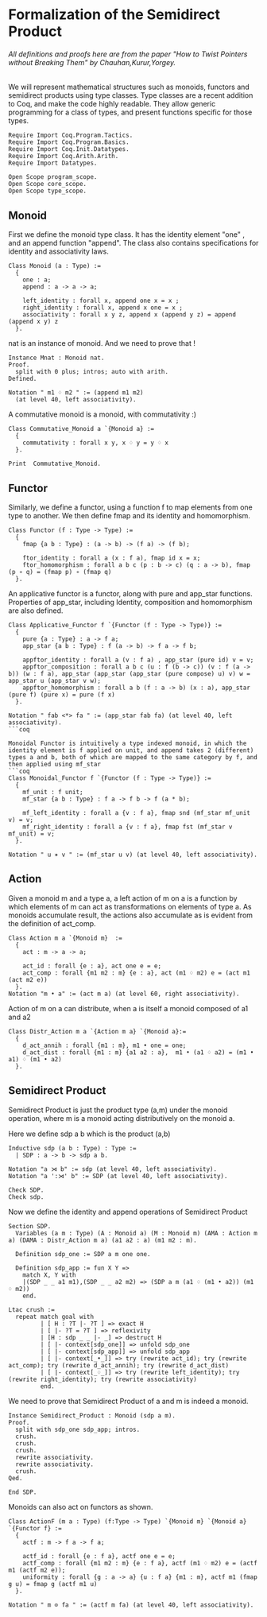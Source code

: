# Formalization of the Semidirect Product
###### All definitions and proofs here are from the paper "How to Twist Pointers without Breaking Them" by Chauhan,Kurur,Yorgey. 

We will represent mathematical structures such as monoids, functors and semidirect products using type classes. Type classes are a recent addition to Coq, and make the code highly readable. They allow generic programming for a class of types, and present functions specific for those types.
```coq
Require Import Coq.Program.Tactics.
Require Import Coq.Program.Basics.
Require Import Coq.Init.Datatypes.
Require Import Coq.Arith.Arith.
Require Import Datatypes.

Open Scope program_scope. 
Open Scope core_scope. 
Open Scope type_scope.
```

## Monoid 
First we define the monoid type class. It has the identity element "one" , and an append function "append". The class also contains specifications for identity and associativity laws.

```coq
Class Monoid (a : Type) :=
  {
    one : a;
    append : a -> a -> a;

    left_identity : forall x, append one x = x ;
    right_identity : forall x, append x one = x ;
    associativity : forall x y z, append x (append y z) = append (append x y) z
  }.
```
nat is an instance of monoid. And we need to prove that !
```coq
Instance Mnat : Monoid nat.
Proof.
  split with 0 plus; intros; auto with arith.
Defined.

Notation " m1 ♢ m2 " := (append m1 m2)
  (at level 40, left associativity).
```
A commutative monoid is a monoid, with commutativity :)
```coq
Class Commutative_Monoid a `{Monoid a} :=
  {    
    commutativity : forall x y, x ♢ y = y ♢ x
  }.

Print  Commutative_Monoid.
```

##  Functor
Similarly, we define a functor, using a function f to map elements from one type to another. We then define fmap and its identity and homomorphism.
```coq
Class Functor (f : Type -> Type) :=
  {
    fmap {a b : Type} : (a -> b) -> (f a) -> (f b);

    ftor_identity : forall a (x : f a), fmap id x = x;
    ftor_homomorphism : forall a b c (p : b -> c) (q : a -> b), fmap (p ∘ q) = (fmap p) ∘ (fmap q)
  }.
```
An applicative functor is a functor, along with pure and app_star functions. Properties of app_star, including Identity, composition and homomorphism are also defined.
```coq
Class Applicative_Functor f `{Functor (f : Type -> Type)} :=
  {
    pure {a : Type} : a -> f a;
    app_star {a b : Type} : f (a -> b) -> f a -> f b;

    appftor_identity : forall a (v : f a) , app_star (pure id) v = v;
    appftor_composition : forall a b c (u : f (b -> c)) (v : f (a -> b)) (w : f a), app_star (app_star (app_star (pure compose) u) v) w = app_star u (app_star v w); 
    appftor_homomorphism : forall a b (f : a -> b) (x : a), app_star (pure f) (pure x) = pure (f x)
  }.

Notation " fab <*> fa " := (app_star fab fa) (at level 40, left associativity).
```coq

Monoidal Functor is intuitively a type indexed monoid, in which the identity element is f applied on unit, and append takes 2 (different) types a and b, both of which are mapped to the same category by f, and then applied using mf_star
```coq
Class Monoidal_Functor f `{Functor (f : Type -> Type)} :=
  {
    mf_unit : f unit;
    mf_star {a b : Type} : f a -> f b -> f (a * b);

    mf_left_identity : forall a {v : f a}, fmap snd (mf_star mf_unit v) = v;
    mf_right_identity : forall a {v : f a}, fmap fst (mf_star v mf_unit) = v;
  }.

Notation " u ✶ v " := (mf_star u v) (at level 40, left associativity).
```

## Action
Given a monoid m and a type a, a left action of m on a is a function by which elements of m can act as transformations on elements of type a. As monoids accumulate result, the actions also accumulate as is evident from the definition of act_comp.
```coq
Class Action m a `{Monoid m}  :=
  {
    act : m -> a -> a;

    act_id : forall {e : a}, act one e = e;
    act_comp : forall {m1 m2 : m} {e : a}, act (m1 ♢ m2) e = (act m1 (act m2 e))
  }.
Notation "m • a" := (act m a) (at level 60, right associativity). 
```

Action of m on a can distribute, when a is itself a monoid composed of a1 and a2
```coq
Class Distr_Action m a `{Action m a} `{Monoid a}:=
  {
    d_act_annih : forall {m1 : m}, m1 • one = one;
    d_act_dist : forall {m1 : m} {a1 a2 : a},  m1 • (a1 ♢ a2) = (m1 • a1) ♢ (m1 • a2)
  }.
```

## Semidirect Product
Semidirect Product is just the product type (a,m) under the monoid operation, where m is a monoid acting distributively on the monoid a.

Here we define sdp a b which is the product (a,b)
```coq
Inductive sdp (a b : Type) : Type :=
  | SDP : a -> b -> sdp a b.

Notation "a ⋊ b" := sdp (at level 40, left associativity). 
Notation "a ':⋊' b" := SDP (at level 40, left associativity). 

Check SDP.
Check sdp.
```

Now we define the identity and append operations of Semidirect Product
```coq
Section SDP.
  Variables (a m : Type) (A : Monoid a) (M : Monoid m) (AMA : Action m a) (DAMA : Distr_Action m a) (a1 a2 : a) (m1 m2 : m).
  
  Definition sdp_one := SDP a m one one.
  
  Definition sdp_app := fun X Y =>
    match X, Y with
    |(SDP _ _ a1 m1),(SDP _ _ a2 m2) => (SDP a m (a1 ♢ (m1 • a2)) (m1 ♢ m2))
    end.

Ltac crush :=
  repeat match goal with
         | [ H : ?T |- ?T ] => exact H
         | [ |- ?T = ?T ] => reflexivity
         | [H : sdp _ _ |- _] => destruct H
         | [ |- context[sdp_one]] => unfold sdp_one
         | [ |- context[sdp_app]] => unfold sdp_app
         | [ |- context[_•_]] => try (rewrite act_id); try (rewrite act_comp); try (rewrite d_act_annih); try (rewrite d_act_dist)
         | [ |- context[_♢_]] => try (rewrite left_identity); try (rewrite right_identity); try (rewrite associativity)          
         end.
```

We need to prove that Semidirect Product of a and m is indeed a monoid.
```coq
Instance Semidirect_Product : Monoid (sdp a m).
Proof.
  split with sdp_one sdp_app; intros.
  crush.
  crush.
  crush.
  rewrite associativity.
  rewrite associativity.
  crush.
Qed.

End SDP.
```
Monoids can also act on functors as shown.
```coq
Class ActionF (m a : Type) (f:Type -> Type) `{Monoid m} `{Monoid a} `{Functor f} :=
  {
    actf : m -> f a -> f a;

    actf_id : forall {e : f a}, actf one e = e;
    actf_comp : forall {m1 m2 : m} {e : f a}, actf (m1 ♢ m2) e = (actf m1 (actf m2 e));
    uniformity : forall {g : a -> a} {u : f a} {m1 : m}, actf m1 (fmap g u) = fmap g (actf m1 u)
  }.

Notation " m ⊙ fa " := (actf m fa) (at level 40, left associativity).
```
